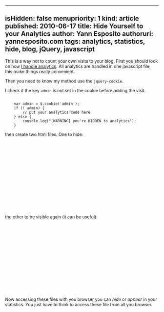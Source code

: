 -----
isHidden:       false
menupriority:   1
kind:           article
published: 2010-06-17
title: Hide Yourself to your Analytics
author: Yann Esposito
authoruri: yannesposito.com
tags:  analytics, statistics, hide, blog, jQuery, javascript
-----

This is a way not to count your own visits to your blog.
First you should look on how [I handle analytics](/Scratch/en/blog/2010-06-17-track-events-with-google-analytics). All analytics are handled in one javascript file, this make things really convenient.

Then you need to know my method use the `jquery-cookie`.

I check if the key `admin` is not set in the cookie before adding the visit.

<code class="javascript">
    var admin = $.cookie('admin');
    if (! admin) {
        // put your analytics code here
    } else {
        console.log("[WARNING] you're HIDDEN to analytics");
    }
</code></pre>

then create two <sc>html</sc> files. One to hide:

<code class="html" file="become_hidden.html">
<?xml version="1.0" encoding="utf-8"?>
<!DOCTYPE html PUBLIC "-//W3C//DTD XHTML 1.0 Strict//EN"
        "http://www.w3.org/TR/xhtml1/DTD/xhtml1-strict.dtd">
<html xmlns="http://www.w3.org/1999/xhtml" lang="fr" xml:lang="fr">
    <head>
        <meta http-equiv="Content-Type" content="text/html; charset=UTF-8" />
        <script type="text/javascript" src="jquery.js"></script>
        <script type="text/javascript" src="jquery.cookie.js"></script>
        <script>
            $(document).ready(function(){
                $.cookie('admin',1);
                $('#info').html('Analytics can no more see you.')
            });
        </script>
        <title>Hide to analytics</title>
    </head>
    <body>
        <div id="info"></div> 
    </body>
</html>
</code></pre>

the other to be visible again (it can be useful):

<code class="html" file="become_visible.html">
<?xml version="1.0" encoding="utf-8"?>
<!DOCTYPE html PUBLIC "-//W3C//DTD XHTML 1.0 Strict//EN"
        "http://www.w3.org/TR/xhtml1/DTD/xhtml1-strict.dtd">
<html xmlns="http://www.w3.org/1999/xhtml" lang="fr" xml:lang="fr">
    <head>
        <meta http-equiv="Content-Type" content="text/html; charset=UTF-8" />
        <script type="text/javascript" src="jquery.js"></script>
        <script type="text/javascript" src="jquery.cookie.js"></script>
        <script>
            $(document).ready(function(){
                $.cookie('admin',null);
                $('#info').html('Analytics can see you.')
            });
        </script>
        <title>Hide to analytics</title>
    </head>
    <body>
        <div id="info"></div> 
    </body>
</html>
</code></pre>

Now accessing these files with you browser you can *hide* or *appear* in your statistics. You just have to think to access these file from all you browser.


